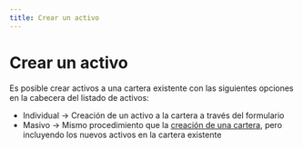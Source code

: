 ```yaml
---
title: Crear un activo
---
```

# Crear un activo

Es posible crear activos a una cartera existente con las siguientes opciones en la cabecera del listado de activos:

  - Individual → Creación de un activo a la cartera a través del formulario
  - Masivo → Mismo procedimiento que la [creación de una cartera](/Portfolios/CreatePortfolio.html), pero incluyendo los nuevos activos en la cartera existente